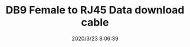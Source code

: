 ﻿---
layout: post 
title: DB9 Female to RJ45 Data download cable
tags: 
categories: wire-harness
overview: DB9 Female to RJ45 Data download cable
series: 
part_number: KR05
thumb_img: static/202003/271-thumb-20200323161126.jpg
small_img: static/202003/271-20200323161126.jpg
date: 2020/3/23 8:06:39
---



